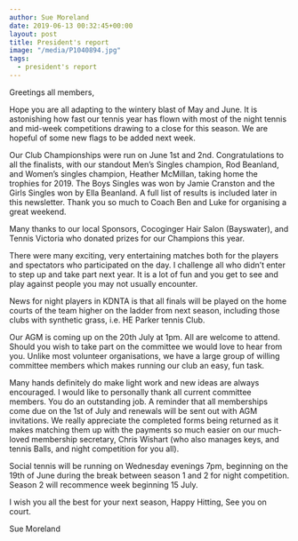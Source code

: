```yaml
---
author: Sue Moreland
date: 2019-06-13 00:32:45+00:00
layout: post
title: President's report
image: "/media/P1040894.jpg"
tags:
  - president's report
---
```


Greetings all members,

Hope you are all adapting to the wintery blast of May and June. It is astonishing how fast our tennis year has flown with most of the night tennis and mid-week competitions drawing to a close for this season. We are hopeful of some new flags to be added next week.

Our Club Championships were run on June 1st and 2nd. Congratulations to all the finalists, with our standout Men’s Singles champion, Rod Beanland, and Women’s singles champion, Heather McMillan, taking home the trophies for 2019. The Boys Singles was won by Jamie Cranston and the Girls Singles won by Ella Beanland. A full list of results is included later in this newsletter. Thank you so much to Coach Ben and Luke for organising
a great weekend.

Many thanks to our local Sponsors, Cocoginger Hair Salon (Bayswater), and Tennis Victoria who donated prizes for our Champions this year.

There were many exciting, very entertaining matches both for the players and spectators who participated on the day. I challenge all who didn’t enter to step up and take part next year. It is a lot of fun and you get to see and play against people you may not usually encounter.

News for night players in KDNTA is that all finals will be played on the home courts of the team higher on the ladder from next season, including those clubs with synthetic grass, i.e. HE Parker tennis Club.

Our AGM is coming up on the 20th July at 1pm. All are welcome to attend. Should you wish to take part on the committee we would love to hear from you. Unlike most volunteer organisations, we have a large group of willing committee members which makes running our club an easy, fun task.

Many hands definitely do make light work and new ideas are always encouraged. I would  like to personally thank all current committee members. You do an outstanding job. A reminder that all memberships come due on the 1st of July and renewals will be sent out with AGM invitations. We really appreciate the completed forms being returned as it makes matching them up with the payments so much easier on our much-loved membership secretary, Chris Wishart (who also manages keys, and tennis Balls, and night competition for you all).

Social tennis will be running on Wednesday evenings 7pm, beginning on the 19th of June during the break between season 1 and 2 for night competition. Season 2 will recommence week beginning 15 July.

I wish you all the best for your next season, Happy Hitting, See you on court.

Sue Moreland

